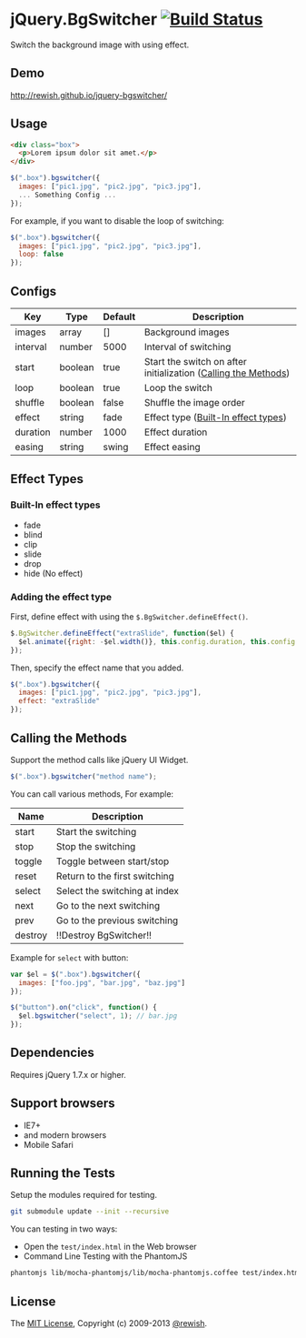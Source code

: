 jQuery.BgSwitcher [![Build Status](https://travis-ci.org/rewish/jquery-bgswitcher.png?branch=master)](https://travis-ci.org/rewish/jquery-bgswitcher)
=========================

Switch the background image with using effect.

Demo
-------------------------

http://rewish.github.io/jquery-bgswitcher/

Usage
-------------------------

```html
<div class="box">
  <p>Lorem ipsum dolor sit amet.</p>
</div>
```

```js
$(".box").bgswitcher({
  images: ["pic1.jpg", "pic2.jpg", "pic3.jpg"],
  ... Something Config ...
});
```

For example, if you want to disable the loop of switching:

```js
$(".box").bgswitcher({
  images: ["pic1.jpg", "pic2.jpg", "pic3.jpg"],
  loop: false
});
```

Configs
-------------------------

| Key      | Type    | Default | Description |
| -------- | ------- | ------- | ------------|
| images   | array   | []      | Background images |
| interval | number  | 5000    | Interval of switching |
| start    | boolean | true    | Start the switch on after initialization ([Calling the Methods](#calling-the-methods)) |
| loop     | boolean | true    | Loop the switch |
| shuffle  | boolean | false   | Shuffle the image order |
| effect   | string  | fade    | Effect type ([Built-In effect types](#built-in-effect-types)) |
| duration | number  | 1000    | Effect duration |
| easing   | string  | swing   | Effect easing |

Effect Types
-------------------------

### Built-In effect types

* fade
* blind
* clip
* slide
* drop
* hide (No effect)

### Adding the effect type

First, define effect with using the `$.BgSwitcher.defineEffect()`.

```js
$.BgSwitcher.defineEffect("extraSlide", function($el) {
  $el.animate({right: -$el.width()}, this.config.duration, this.config.easing);
});
```

Then, specify the effect name that you added.

```js
$(".box").bgswitcher({
  images: ["pic1.jpg", "pic2.jpg", "pic3.jpg"],
  effect: "extraSlide"
});
```

Calling the Methods
-------------------------

Support the method calls like jQuery UI Widget.

```js
$(".box").bgswitcher("method name");
```

You can call various methods, For example:

Name    | Description
------- | -----------------------------
start   | Start the switching
stop    | Stop the switching
toggle  | Toggle between start/stop
reset   | Return to the first switching
select  | Select the switching at index
next    | Go to the next switching
prev    | Go to the previous switching
destroy | !!Destroy BgSwitcher!!

Example for `select` with button:

```js
var $el = $(".box").bgswitcher({
  images: ["foo.jpg", "bar.jpg", "baz.jpg"]
});

$("button").on("click", function() {
  $el.bgswitcher("select", 1); // bar.jpg
});
```

Dependencies
-------------------------

Requires jQuery 1.7.x or higher.

Support browsers
-------------------------

* IE7+
* and modern browsers
* Mobile Safari

Running the Tests
-------------------------

Setup the modules required for testing.

```sh
git submodule update --init --recursive
```

You can testing in two ways:

* Open the `test/index.html` in the Web browser
* Command Line Testing with the PhantomJS

```sh
phantomjs lib/mocha-phantomjs/lib/mocha-phantomjs.coffee test/index.html
```

License
-------------------------

The [MIT License](https://github.com/rewish/jquery-bgswitcher/blob/master/LICENSE.md), Copyright (c) 2009-2013 [@rewish](https://github.com/rewish).
